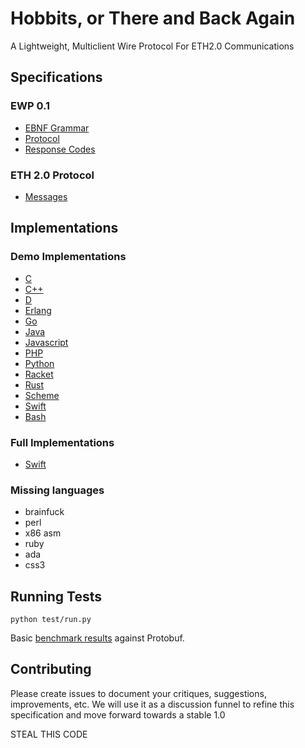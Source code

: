 # Hobbits, or There and Back Again

A Lightweight, Multiclient Wire Protocol For ETH2.0 Communications

## Specifications

### EWP 0.1
 - [EBNF Grammar](/Ethereum-Wire-Protocol-0.1.EBNF)
 - [Protocol](/protocol.md)
 - [Response Codes](/response-codes.md)
 
### ETH 2.0 Protocol
 - [Messages](/messages.md)

## Implementations

### Demo Implementations
 - [C](/parsers/c)
 - [C++](/parsers/cpp)
 - [D](/parsers/d)
 - [Erlang](/parsers/erlang)
 - [Go](/parsers/go)
 - [Java](/parsers/java)
 - [Javascript](/parsers/js)
 - [PHP](/parsers/php)
 - [Python](/parsers/python)
 - [Racket](/parsers/racket)
 - [Rust](/parsers/rs)
 - [Scheme](/parsers/scheme)
 - [Swift](/parsers/swift)
 - [Bash](/parsers/bash)

### Full Implementations
 - [Swift](https://github.com/yeeth/Hobbits.swift)

### Missing languages
  * brainfuck
  * perl
  * x86 asm
  * ruby
  * ada
  * css3
 
## Running Tests

```
python test/run.py
```

Basic [benchmark results](https://gist.github.com/prestonvanloon/6663510164f967fa05553ead157cd5c1) against Protobuf. 

## Contributing

Please create issues to document your critiques, suggestions, improvements, etc. We will use it as a discussion funnel to refine this specification and move forward towards a stable 1.0

STEAL THIS CODE
